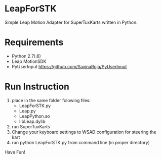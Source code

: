 LeapForSTK
==========

Simple Leap Motion Adapter for SuperTuxKarts written in Python.

Requirements
============
- Python 2.7(.6)
- Leap MotionSDK
- PyUserInput https://github.com/SavinaRoja/PyUserInput

Run Instruction
===============
1) place in the same folder folowing files:
	- LeapForSTK.py
	- Leap.py
	- LeapPython.so
	- libLeap.dylib
2) run SuperTuxKarts
3) Change your keyboard settings to WSAD configuration for steering the kart
4) run python LeapForSTK.py from command line (in proper directory)



Have Fun!
